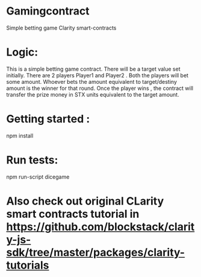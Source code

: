 # Gamingcontract
Simple betting game Clarity smart-contracts 

# Logic:

This is a simple betting game contract. There will be a target value set initially. There are 2 players Player1 and Player2 . Both the players will bet some amount. 
Whoever bets the amount equivalent to target/destiny amount is the winner for that round. 
Once the player wins , the contract will transfer the prize money in STX units equivalent to the target amount. 

# Getting started :

npm install 

# Run tests:

npm run-script dicegame

# Also check out original CLarity smart contracts tutorial in https://github.com/blockstack/clarity-js-sdk/tree/master/packages/clarity-tutorials




